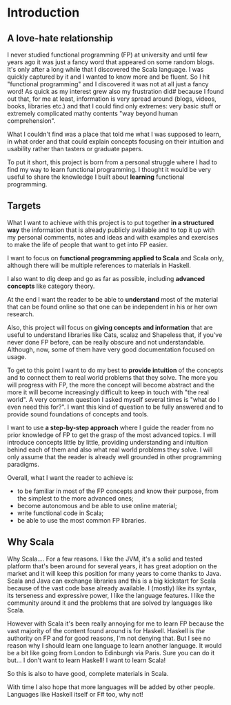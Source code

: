 # Introduction

## A love-hate relationship

I never studied functional programming (FP) at university and until few years ago it was just a
fancy word that appeared on some random blogs. It's only after a long while that I discovered the
Scala language. I was quickly captured by it and I wanted to know more and be fluent. So I hit
"functional programming" and I discovered it was not at all just a fancy word! As quick as my
interest grew also my frustration did# because I found out that, for me at least, information is
very spread around (blogs, videos, books, libraries etc.) and that I could find only extremes: very
basic stuff or extremely complicated mathy contents "way beyond human comprehension".

What I couldn't find was a place that told me what I was supposed to learn, in what order and that
could explain concepts focusing on their intuition and usability rather than tasters or graduate
papers.

To put it short, this project is born from a personal struggle where I had to find my way to learn
functional programming. I thought it would be very useful to share the knowledge I built about
**learning** functional programming.

## Targets

What I want to achieve with this project is to put together **in a structured way** the information
that is already publicly available and to top it up with my personal comments, notes and ideas and
with examples and exercises to make the life of people that want to get into FP easier.

I want to focus on **functional programming applied to Scala** and Scala only, although there will
be multiple references to materials in Haskell.

I also want to dig deep and go as far as possible, including **advanced concepts** like category
theory.

At the end I want the reader to be able to **understand** most of the material that can be found
online so that one can be independent in his or her own research.

Also, this project will focus on **giving concepts and information** that are useful to understand
libraries like Cats, scalaz and Shapeless that, if you've never done FP before, can be really
obscure and not understandable. Although, now, some of them have very good documentation focused on
usage.

To get to this point I want to do my best to **provide intuition** of the concepts and to connect
them to real world problems that they solve. The more you will progress with FP, the more the
concept will become abstract and the more it will become increasingly difficult to keep in touch
with "the real world". A very common question I asked myself several times is "what do I even need
this for?". I want this kind of question to be fully answered and to provide sound foundations of
concepts and tools.

I want to use **a step-by-step approach** where I guide the reader from no prior knowledge of FP to
get the grasp of the most advanced topics. I will introduce concepts little by little, providing
understanding and intuition behind each of them and also what real world problems they solve. I will
only assume that the reader is already well grounded in other programming paradigms.

Overall, what I want the reader to achieve is:

* to be familiar in most of the FP concepts and know their purpose, from the simplest to the more
  advanced ones;
* become autonomous and be able to use online material;
* write functional code in Scala;
* be able to use the most common FP libraries.

## Why Scala

Why Scala.... For a few reasons. I like the JVM, it's a solid and tested platform that's been around
for several years, it has great adoption on the market and it will keep this position for many years
to come thanks to Java. Scala and Java can exchange libraries and this is a big kickstart for Scala
because of the vast code base already available. I (mostly) like its syntax, its terseness and
expressive power, I like the language features. I like the community around it and the problems that
are solved by languages like Scala.

However with Scala it's been really annoying for me to learn FP because the vast majority of the
content found around is for Haskell. Haskell is *the* authority on FP and for good reasons, I'm not
denying that. But I see no reason why I should learn one language to learn another language. It
would be a bit like going from London to Edinburgh via Paris. Sure you can do it but... I don't want
to learn Haskell! I want to learn Scala!

So this is also to have good, complete materials in Scala.

With time I also hope that more languages will be added by other people. Languages like Haskell
itself or F# too, why not!
